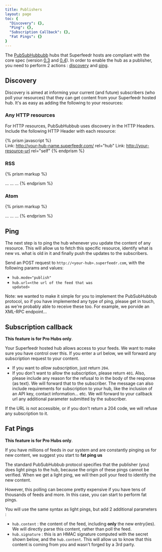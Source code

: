 ```yaml
---
title: Publishers
layout: page
toc: {
  "Discovery": {},
  "Ping": {},
  "Subscription Callback": {},
  "Fat Pings": {}
}
---
```


The [PubSubHubbubb](http://pubsubhubbub.superfeedr.com/) hubs that Superfeedr hosts are compliant with the core spec (version [0.3](http://pubsubhubbub.googlecode.com/svn/trunk/pubsubhubbub-core-0.3.html) and [0.4](http://pubsubhubbub.googlecode.com/svn/trunk/pubsubhubbub-core-0.4.html)). In order to enable the hub as a publisher, you need to perform 2 actions : [discovery](#discovery) and [ping](#ping).

## Discovery

Discovery is aimed at informing your current (and future) subscribers (who poll your resources) that they can get content from your Superfeedr hosted hub. It's as easy as adding the following to your resources:

### Any HTTP resources

For HTTP resources, PubSubHubbub uses discovery in the HTTP Headers.
Include the following HTTP Header with each resource:

{% prism javascript %}  
Link: <http://your-hub-name.superfeedr.com/> rel="hub"
Link: <http://your-resource-url> rel="self"
{% endprism %}  

### RSS

{% prism markup %}  
<?xml version="1.0"?>
<rss>
 <channel>
  <title>...</title>
  <description>...</description>
  <link>...</link>

  <!-- PubSubHubbub Discovery -->
  <link rel="hub"  href="http://your-hub-name.superfeedr.com/" xmlns="http://www.w3.org/2005/Atom" />
  <link rel="self" href="your-feed-url" xmlns="http://www.w3.org/2005/Atom" />
  <!-- End Of PubSubHubbub Discovery -->
  ...
 </channel>
</rss>
{% endprism %}  

### Atom

{% prism markup %}  
<?xml version="1.0" encoding="UTF-8"?><feed xmlns="http://www.w3.org/2005/Atom">
 <title>...</title>
 <link href="..." rel="self" type="application/atom+xml"/>

 <!-- PubSubHubbub Discovery -->
 <link rel="hub" href="http://<your-hub-name>.superfeedr.com/" />
 <!-- End Of PubSubHubbub Discovery -->

 <updated>...</updated>
 <id>...</id>
 ...
</feed>
{% endprism %}  

## Ping

The next step is to ping the hub whenever you update the content of any resource. This will allow us to fetch this specific resource, identify what is new vs. what is old in it and finally push the updates to the subscribers.

Send an POST request to <code>http://&lt;your-hub&gt;.superfeedr.com</code>, with the following params and values:

* <code>hub.mode="publish"</code>
* <code>hub.url=&lt;the url of the feed that was updated&gt;</code>

Note: we wanted to make it simple for you to implement the PubSubHubbub protocol, so if you have implemented any type of ping, please get in touch, as we're probably able to receive these too. For example, we porvide an XML-RPC endpoint...

## Subscription callback

**This feature is for Pro Hubs only**.

Your Superfeedr hosted hub allows access to your feeds. We want to make sure you have control over this. If you enter a url below, we will forward any subscription request to your content.

* If you want to *allow subscription*, just return `204`.
* If you don't want to allow the subscription, please return `401`. Also, please include any reason for the refusal to in the body of the response (as text). We will forward that to the subscriber. The message can also include requirements for subscription to your hub, like the inclusion of an API key, contact information... etc. We will forward to your callback url any additional parameter submitted by the subscriber.

If the URL is not accessible, or if you don't return a 204 code, we will refuse any subscription to it.

## Fat Pings

**This feature is for Pro Hubs only**.

If you have millions of feeds in our system and are constantly pinging us for new content, we suggest you start to **fat ping us**

The standard PubSubHubbub protocol specifies that the publisher (you) does light pings to the hub, because the origin of these pings cannot be verified. When we get a light ping, we will then poll your feed to identify the new content.

However, this polling can become pretty expensive if you have tens of thousands of feeds and more. In this case, you can start to perform fat pings.

You will use the same syntax as light pings, but add 2 additional parameters :

* `hub.content` : the content of the feed, including **only** the new entry(ies). We will directly parse this content, rather than poll the feed.
* `hub.signature` : this is an HMAC signature computed with the secret shown below, and the `hub.content`. This will allow us to know that this content is coming from you and wasn't forged by a 3rd party.



